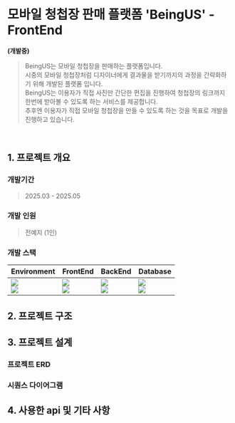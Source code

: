 # 모바일 청첩장 판매 플랫폼 'BeingUS' - FrontEnd


**(개발중)**

> BeingUS는 모바일 청첩장을 판매하는 플랫폼입니다.</br>
  시중의 모바일 청첩장처럼 디자이너에게 결과물을 받기까지의 과정을 간략화하기 위해 개발된 플랫폼 입니다.  </br>
  BeingUS는 이용자가 직접 사진만 간단한 편집을 진행하여 청첩장의 링크까지 한번에 받아볼 수 있도록 하는 서비스를 제공합니다. <br/>
  추후엔 이용자가 직접 모바일 청첩장을 만들 수 있도록 하는 것을 목표로 개발을 진행하고 있습니다. <br/>

<br/>

## 1. 프로젝트 개요

### 개발기간
> 2025.03 - 2025.05 </br>

### 개발 인원
> 전예지 (1인) </br>

### 개발 스택
<table>
  <tr>
    <th>Environment</th>
    <th>FrontEnd</th>
    <th>BackEnd</th>
    <th>Database</th>
  </tr>
  <tbody>
    <tr>
      <td>
        <img src="https://img.shields.io/badge/git-%23F05033.svg?style=for-the-badge&logo=git&logoColor=white"/> </br>
        <img src="https://img.shields.io/badge/IntelliJIDEA-000000.svg?style=for-the-badge&logo=intellij-idea&logoColor=white"/>
      </td>
      <td>
        <img src="https://img.shields.io/badge/React-%2320232a.svg?style=for-the-badge&logo=react&logoColor=%2361DAFB"/> </br>
        <img src="https://img.shields.io/badge/Typescript-%23007ACC.svg?style=for-the-badge&logo=typescript&logoColor=white"/>
      </td>
      <td>
        <img src="https://img.shields.io/badge/Java-%23ED8B00.svg?style=for-the-badge&logo=openjdk&logoColor=white"/> </br>
        <img src="https://img.shields.io/badge/Spring%20Boot-6DB33F?style=for-the-badge&logo=Spring%20Boot&logoColor=white&height=50"/>
      </td>
      <td>
        <img src="https://img.shields.io/badge/MySQL-4479A1.svg?style=for-the-badge&logo=mysql&logoColor=white"/> </br>
        <img src="https://img.shields.io/badge/DataGrip-000000.svg?style=for-the-badge&logo=datagrip&logoColor=white"/>
      </td>
    </tr>
  </tbody>
</table>

## 2. 프로젝트 구조 

## 3. 프로젝트 설계

### 프로젝트 ERD

### 시퀀스 다이어그램

## 4. 사용한 api 및 기타 사항
